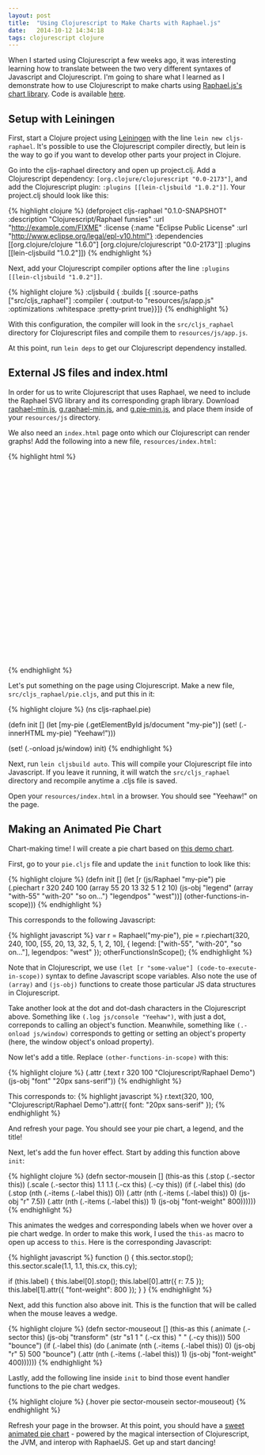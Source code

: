 ```yaml
---
layout: post
title:  "Using Clojurescript to Make Charts with Raphael.js"
date:   2014-10-12 14:34:18
tags: clojurescript clojure
---
```

When I started using Clojurescript a few weeks ago, it was interesting learning how to translate between the two very different syntaxes of Javascript and Clojurescript. I'm going to share what I learned as I demonstrate how to use Clojurescript to make charts using <a href="http://g.raphaeljs.com/" target="_blank">Raphael.js's chart library</a>. Code is available <a href="http://github.com/annejohnson/cljs-raphael" target="_blank">here</a>.

## Setup with Leiningen

First, start a Clojure project using <a href="http://leiningen.org/" target="_blank">Leiningen</a> with the line `lein new cljs-raphael`. It's possible to use the Clojurescript compiler directly, but lein is the way to go if you want to develop other parts your project in Clojure.

Go into the cljs-raphael directory and open up project.clj. Add a Clojurescript dependency: `[org.clojure/clojurescript "0.0-2173"]`, and add the Clojurescript plugin: `:plugins [[lein-cljsbuild "1.0.2"]]`. Your project.clj should look like this:

{% highlight clojure %}
(defproject cljs-raphael "0.1.0-SNAPSHOT"
  :description "Clojurescript/Raphael funsies"
  :url "http://example.com/FIXME"
  :license {:name "Eclipse Public License"
            :url "http://www.eclipse.org/legal/epl-v10.html"}
  :dependencies [[org.clojure/clojure "1.6.0"]
                 [org.clojure/clojurescript "0.0-2173"]]
  :plugins [[lein-cljsbuild "1.0.2"]])
{% endhighlight %}

Next, add your Clojurescript compiler options after the line `:plugins [[lein-cljsbuild "1.0.2"]]`.

{% highlight clojure %}
  :cljsbuild {
    :builds [{
        :source-paths ["src/cljs_raphael"]
        :compiler {
          :output-to "resources/js/app.js"
          :optimizations :whitespace
          :pretty-print true}}]}
{% endhighlight %}

With this configuration, the compiler will look in the `src/cljs_raphael` directory for Clojurescript files and compile them to `resources/js/app.js`.

At this point, run `lein deps` to get our Clojurescript dependency installed.

## External JS files and index.html

In order for us to write Clojurescript that uses Raphael, we need to include the Raphael SVG library and its corresponding graph library. Download <a href="http://github.com/DmitryBaranovskiy/raphael/raw/master/raphael-min.js" target="_blank">raphael-min.js</a>, <a href="http://github.com/DmitryBaranovskiy/g.raphael/raw/master/min/g.raphael-min.js" target="_blank">g.raphael-min.js</a>, and <a href="http://github.com/DmitryBaranovskiy/g.raphael/raw/master/min/g.pie-min.js" target="_blank">g.pie-min.js</a>, and place them inside of your `resources/js` directory.

We also need an `index.html` page onto which our Clojurescript can render graphs! Add the following into a new file, `resources/index.html`:

{% highlight html %}
<!DOCTYPE html>
<html>
  <head>
    <meta charset="utf-8">
    <meta http-equiv="X-UA-Compatible" content="IE=edge">
    <title>Clojurescript/Raphael Funsies!</title>
    <meta name="viewport" content="width=device-width, initial-scale=1">
  </head>
  <body>
    <div id="my-pie" style="height: 400px;"></div>
    <script src="js/raphael-min.js"></script>
    <script src="js/g.raphael-min.js"></script>
    <script src="js/g.pie-min.js"></script>
    <script src="js/app.js"></script>
  </body>
</html>
{% endhighlight %}

Let's put something on the page using Clojurescript. Make a new file, `src/cljs_raphael/pie.cljs`, and put this in it:

{% highlight clojure %}
(ns cljs-raphael.pie)

(defn init []
  (let [my-pie (.getElementById js/document "my-pie")]
    (set! (.-innerHTML my-pie) "Yeehaw!")))

(set! (.-onload js/window) init)
{% endhighlight %}

Next, run `lein cljsbuild auto`. This will compile your Clojurescript file into Javascript. If you leave it running, it will watch the `src/cljs_raphael` directory and recompile anytime a .cljs file is saved.

Open your `resources/index.html` in a browser. You should see "Yeehaw!" on the page.

## Making an Animated Pie Chart

Chart-making time! I will create a pie chart based on <a href="http://g.raphaeljs.com/piechart2.html" target="_blank">this demo chart</a>.

First, go to your `pie.cljs` file and update the `init` function to look like this:

{% highlight clojure %}
(defn init []
  (let [r (js/Raphael "my-pie")
        pie (.piechart
             r 320 240 100
             (array 55 20 13 32 5 1 2 10)
             (js-obj "legend" (array "with-55" "with-20" "so on...")
                     "legendpos" "west"))]
        (other-functions-in-scope)))
{% endhighlight %}

This corresponds to the following Javascript:

{% highlight javascript %}
var r = Raphael("my-pie"),
    pie = r.piechart(320, 240, 100, [55, 20, 13, 32, 5, 1, 2, 10], {
            legend: ["with-55", "with-20", "so on..."],
            legendpos: "west"
          });
otherFunctionsInScope();
{% endhighlight %}

Note that in Clojurescript, we use `(let [r "some-value"] (code-to-execute-in-scope))` syntax to define Javascript scope variables. Also note the use of `(array)` and `(js-obj)` functions to create those particular JS data structures in Clojurescript.

Take another look at the dot and dot-dash characters in the Clojurescript above. Something like `(.log js/console "Yeehaw")`, with just a dot, correponds to calling an object's function. Meanwhile, something like `(.-onload js/window)` corresponds to getting or setting an object's property (here, the window object's onload property).


Now let's add a title. Replace `(other-functions-in-scope)` with this:

{% highlight clojure %}
(.attr
 (.text r 320 100 "Clojurescript/Raphael Demo")
 (js-obj "font" "20px sans-serif"))
{% endhighlight %}

This corresponds to:
{% highlight javascript %}
r.text(320, 100, "Clojurescript/Raphael Demo").attr({ font: "20px sans-serif" });
{% endhighlight %}

And refresh your page. You should see your pie chart, a legend, and the title!

Next, let's add the fun hover effect. Start by adding this function above `init`:

{% highlight clojure %}
(defn sector-mousein
  []
  (this-as this
   (.stop (.-sector this))
   (.scale (.-sector this) 1.1 1.1 (.-cx this) (.-cy this))
   (if (.-label this)
     (do
       (.stop (nth (.-items (.-label this)) 0))
       (.attr (nth (.-items (.-label this)) 0)
              (js-obj "r" 7.5))
       (.attr (nth (.-items (.-label this)) 1)
              (js-obj "font-weight" 800))))))
{% endhighlight %}

This animates the wedges and corresponding labels when we hover over a pie chart wedge. In order to make this work, I used the `this-as` macro to open up access to `this`. Here is the corresponding Javascript:

{% highlight javascript %}
function () {
  this.sector.stop();
  this.sector.scale(1.1, 1.1, this.cx, this.cy);

  if (this.label) {
    this.label[0].stop();
    this.label[0].attr({ r: 7.5 });
    this.label[1].attr({ "font-weight": 800 });
  }
}
{% endhighlight %}

Next, add this function also above init. This is the function that will be called when the mouse leaves a wedge.

{% highlight clojure %}
(defn sector-mouseout
  []
  (this-as this
   (.animate
    (.-sector this)
    (js-obj "transform" (str "s1 1 " (.-cx this) " " (.-cy this)))
    500 "bounce")
   (if (.-label this)
     (do
       (.animate (nth (.-items (.-label this)) 0) (js-obj "r" 5) 500 "bounce")
       (.attr (nth (.-items (.-label this)) 1) (js-obj "font-weight" 400))))))
{% endhighlight %}

Lastly, add the following line inside `init` to bind those event handler functions to the pie chart wedges.

{% highlight clojure %}
(.hover pie sector-mousein sector-mouseout)
{% endhighlight %}

Refresh your page in the browser. At this point, you should have a <a href="http://annejohnson.github.io/cljs-raphael" target="_blank">sweet animated pie chart</a> - powered by the magical intersection of Clojurescript, the JVM, and interop with RaphaelJS. Get up and start dancing!

